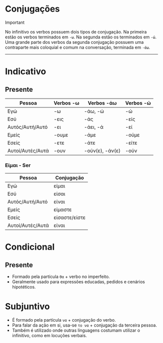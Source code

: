 # Conjugações

> [!IMPORTANT]
> No infinitivo os verbos possuem dois tipos de conjugação. Na primeira estão os verbos terminados em `-ω`. Na segunda estão os terminados em `-ώ`. Uma grande parte dos verbos da segunda conjugação possuem uma contraparte mais coloquial e comum na conversação, terminada em `-άω`.

---

# Indicativo

## Presente

| Pessoa           | Verbos -ω | Verbos -άω      | Verbos -ώ |
| ---------------- | --------- | --------------- | --------- |
| Εγώ              | -ω        | -άω, -ώ         | -ώ        |
| Εσύ              | -εις      | -άς             | -είς      |
| Αυτός/Αυτή/Αυτό  | -ει       | -άει, -ά        | -εί       |
| Εμείς            | -ουμε     | -άμε            | -ούμε     |
| Εσείς            | -ετε      | -άτε            | -είτε     |
| Αυτοί/Αυτές/Αυτά | -ουν      | -ούν(ε), -άν(ε) | -ούν      |

### Είμαι - Ser

| Pessoa           | Conjugação    |
| ---------------- | ------------- |
| Εγώ              | είμαι         |
| Εσύ              | είσαι         |
| Αυτός/Αυτή/Αυτό  | είναι         |
| Εμείς            | είμαστε       |
| Εσείς            | είσαστε/είστε |
| Αυτοί/Αυτές/Αυτά | είναι         |

# Condicional

## Presente

-   Formado pela partícula `Θα` + verbo no imperfeito.
-   Geralmente usado para expressões educadas, pedidos e cenários hipotéticos.

# Subjuntivo

-   É formado pela partícula `να` + conjugação do verbo.
-   Para falar da ação em si, usa-se `το να` + conjugação da terceira pessoa.
-   Também é utilizado onde outras linguagens costumam utilizar o infinitivo, como em locuções verbais.
